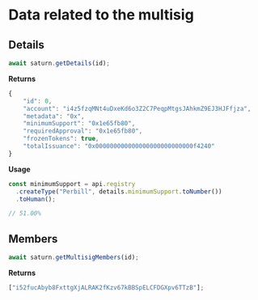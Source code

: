 # Data related to the multisig

## Details

```typescript
await saturn.getDetails(id);
```

**Returns**

```typescript
{
    "id": 0,
    "account": "i4z5fzqMNt4uDxeKd6o3Z2C7PeqpMtgsJAhkmZ9EJ3HJFfjza",
    "metadata": "0x",
    "minimumSupport": "0x1e65fb80",
    "requiredApproval": "0x1e65fb80",
    "frozenTokens": true,
    "totalIssuance": "0x000000000000000000000000000f4240"
}
```

**Usage**

```typescript
const minimumSupport = api.registry
  .createType("Perbill", details.minimumSupport.toNumber())
  .toHuman();

// 51.00%
```

## Members

```typescript
await saturn.getMultisigMembers(id);
```

**Returns**

```typescript
["i52fucAbyb8FxttgXjALRAK2fKzv67kBBSpELCFDGXpv6TTzB"];
```
